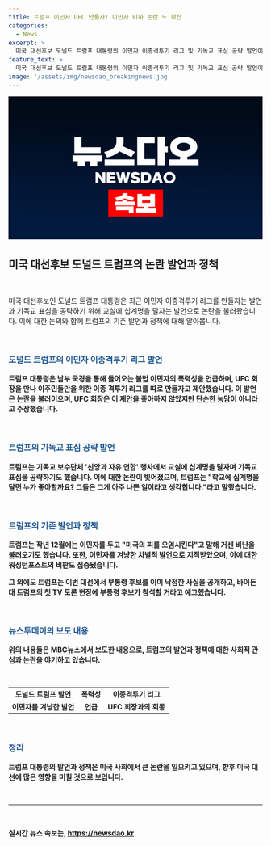 ```yaml
---
title: 트럼프 이민자 UFC 만들자! 이민자 비하 논란 또 확산
categories:
  - News
excerpt: >
  미국 대선후보 도널드 트럼프 대통령의 이민자 이종격투기 리그 및 기독교 표심 공략 발언이 논란을 일으키며 미국 내외에서 화제가 되고 있다. 트럼프는 남부 국경을 통해 들어오는 불법 이민자에 대한 발언과 함께 이민자 격투 리그를 만들고 십계명을 교실에 걸자는 발언을 했다. 그의 발언은 이민자에 대한 차별적 발언이라는 비판을 받고 있으며, 이에 미국 내부적으로도 논란이 계속되고 있다. 또한, 트럼프는 부통령 후보에 대한 예고도 하며 유세를 이어가고 있는 상황이다.
feature_text: >
  미국 대선후보 도널드 트럼프 대통령의 이민자 이종격투기 리그 및 기독교 표심 공략 발언이 논란을 일으키며 미국 내외에서 화제가 되고 있다. 트럼프는 남부 국경을 통해 들어오는 불법 이민자에 대한 발언과 함께 이민자 격투 리그를 만들고 십계명을 교실에 걸자는 발언을 했다. 그의 발언은 이민자에 대한 차별적 발언이라는 비판을 받고 있으며, 이에 미국 내부적으로도 논란이 계속되고 있다. 또한, 트럼프는 부통령 후보에 대한 예고도 하며 유세를 이어가고 있는 상황이다.
image: '/assets/img/newsdao_breakingnews.jpg'
---
```


<p><img src="/assets/img/newsdao_breakingnews.jpg" alt="koreaapp 속보" /></p>

<h2 data-ke-size="size26">미국 대선후보 도널드 트럼프의 논란 발언과 정책</h2>

<p data-ke-size="size16">&nbsp;</p>

<p>미국 대선후보인 도널드 트럼프 대통령은 최근 이민자 이종격투기 리그를 만들자는 발언과 기독교 표심을 공략하기 위해 교실에 십계명을 달자는 발언으로 논란을 불러왔습니다. 이에 대한 논의와 함께 트럼프의 기존 발언과 정책에 대해 알아봅니다.</p>

<p data-ke-size="size16">&nbsp;</p>

<h3><b><span style="color: #1a5490;">도널드 트럼프의 이민자 이종격투기 리그 발언</span><b></h3>

<p>트럼프 대통령은 남부 국경을 통해 들어오는 불법 이민자의 폭력성을 언급하며, UFC 회장을 만나 이주민들만을 위한 이종 격투기 리그를 따로 만들자고 제안했습니다. 이 발언은 논란을 불러이으며, UFC 회장은 이 제안을 좋아하지 않았지만 단순한 농담이 아니라고 주장했습니다.</p>

<p data-ke-size="size16">&nbsp;</p>

<h3><b><span style="color: #1a5490;">트럼프의 기독교 표심 공략 발언</span><b></h3>

<p>트럼프는 기독교 보수단체 '신앙과 자유 연합' 행사에서 교실에 십계명을 달자며 기독교 표심을 공략하기도 했습니다. 이에 대한 논란이 빚어졌으며, 트럼프는 "학교에 십계명을 달면 누가 좋아할까요? 그들은 그게 아주 나쁜 일이라고 생각합니다."라고 말했습니다.</p>

<p data-ke-size="size16">&nbsp;</p>

<h3><b><span style="color: #1a5490;">트럼프의 기존 발언과 정책</span><b></h3>

<p>트럼프는 작년 12월에는 이민자를 두고 "미국의 피를 오염시킨다"고 말해 거센 비난을 불러오기도 했습니다. 또한, 이민자를 겨냥한 차별적 발언으로 지적받았으며, 이에 대한 워싱턴포스트의 비판도 집중됐습니다.</p>

<p>그 외에도 트럼프는 이번 대선에서 부통령 후보를 이미 낙점한 사실을 공개하고, 바이든 대 트럼프의 첫 TV 토론 현장에 부통령 후보가 참석할 거라고 예고했습니다.</p>

<p data-ke-size="size16">&nbsp;</p>

<h3><b><span style="color: #1a5490;">뉴스투데이의 보도 내용</span><b></h3>

<p>위의 내용들은 MBC뉴스에서 보도한 내용으로, 트럼프의 발언과 정책에 대한 사회적 관심과 논란을 야기하고 있습니다.</p>

<p data-ke-size="size16">&nbsp;</p>

<table>
  <tbody>
    <tr>
      <td style="text-align: center; height: 17px;"><b>도널드 트럼프 발언</b></td>
      <td style="text-align: center; height: 17px;"><b>폭력성</b></td>
      <td style="text-align: center; height: 17px;"><b>이종격투기 리그</b></td>
    </tr>
    <tr>
      <td style="height: 17px;">이민자를 겨냥한 발언</td>
      <td style="text-align: center; height: 17px;">언급</td>
      <td style="text-align: center; height: 17px;">UFC 회장과의 회동</td>
    </tr>
  </tbody>
</table>

<p data-ke-size="size16">&nbsp;</p>

<h3><b><span style="color: #1a5490;">정리</span><b></h3>

<p>트럼프 대통령의 발언과 정책은 미국 사회에서 큰 논란을 일으키고 있으며, 향후 미국 대선에 많은 영향을 미칠 것으로 보입니다.</p>

<p data-ke-size="size16">&nbsp;</p>

<hr>

<p data-ke-size="size16">&nbsp;</p>
실시간 뉴스 속보는, <a href="https://newsdao.kr" rel="dofollow">https://newsdao.kr</a>


